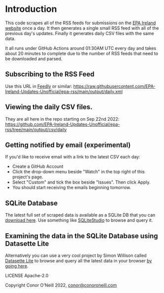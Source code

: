 # Introduction
This code scrapes all of the RSS feeds for submissions on the [EPA Ireland website](https://www.epa.ie/) once a day. It then generates a single small RSS feed with all of the previous day's updates. Finally it generates daily CSV files with the same data.

It all runs under GitHub Actions around 01:30AM UTC every day and takes about 20 minutes to complete due to the number of RSS feeds that need to be downloaded and parsed.

## Subscribing to the RSS Feed
Use this URL in [Feedly](https://feedly.com) or similar: https://raw.githubusercontent.com/EPA-Ireland-Updates-Unofficial/epa-rss/main/output/daily.xml

## Viewing the daily CSV files.
They are all here in the repo starting on Sep 22nd 2022: https://github.com/EPA-Ireland-Updates-Unofficial/epa-rss/tree/main/output/csv/daily

## Getting notified by email (experimental)
If you'd like to receive email with a link to the latest CSV each day:

* Create a GitHub Account
* Click the drop-down menu beside "Watch" in the top right of this project's page. 
* Select "Custom" and tick the box beside "Issues". Then click Apply. 
* You should start receiving the emails beginning tomorrow.
  
## SQLite Database
The latest full set of scraped data is available as a SQLite DB that you can [download here](https://epa-rss.s3.eu-west-1.amazonaws.com/latest/epa-rss.sqlite). Use something like [SQLiteStudio](https://sqlitestudio.pl/) to browse and query it.

## Examining the data in the SQLite Database using Datasette Lite
Alternatively you can use a very cool project by Simon Willison called [Datasette Lite](https://github.com/simonw/datasette-lite) to browse and query all the latest data in your browser [by going here](https://lite.datasette.io/?url=https%3A%2F%2Fepa-rss.s3.eu-west-1.amazonaws.com%2Flatest%2Fepa-rss.sqlite#/epa-rss/allsubmissions). 


LICENSE Apache-2.0

Copyright Conor O'Neill 2022, conor@conoroneill.com
